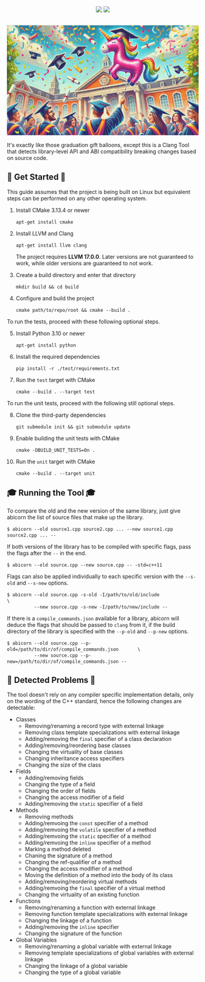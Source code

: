 <div align="center">
<img src="https://github.com/isuckatcs/abicorn-for-graduation/actions/workflows/pipeline.yml/badge.svg" />
<a href="https://codecov.io/github/isuckatcs/abicorn-for-graduation" target="_blank"><img src="https://codecov.io/github/isuckatcs/abicorn-for-graduation/graph/badge.svg?token=ZWYOPB837H" /></a>
<br>
<br>
</div>

![cover](img/definitely_not_ai_generated_cover.jpg)

It's exactly like those graduation gift balloons, except this is a Clang Tool that detects library-level API and ABI compatibility breaking changes based on source code.

## 🦄 Get Started 🦄

This guide assumes that the project is being built on Linux but equivalent steps can be performed on any other operating system.


1. Install CMake 3.13.4 or newer
    ```
    apt-get install cmake
    ```

2. Install LLVM and Clang
    ```
    apt-get install llvm clang
    ```
    The project requires **LLVM 17.0.0**. Later versions are not guaranteed to work, while older versions are guaranteed to not work.

3. Create a build directory and enter that directory
    ```
    mkdir build && cd build
    ```

4. Configure and build the project
   ```
   cmake path/to/repo/root && cmake --build .
   ```

To run the tests, proceed with these following optional steps.

5. Install Python 3.10 or newer
    ```
    apt-get install python
    ```

6. Install the required dependencies
    ```
    pip install -r ./test/requirements.txt
    ```

7. Run the `test` target with CMake
    ```
    cmake --build . --target test
    ```
To run the unit tests, proceed with the following still optional steps.

8. Clone the third-party dependencies
    ```
    git submodule init && git submodule update
    ```

9. Enable building the unit tests with CMake
    ```
    cmake -DBUILD_UNIT_TESTS=On .
    ```

10. Run the `unit` target with CMake
    ```
    cmake --build . --target unit
    ```

## 🎓 Running the Tool 🎓

To compare the old and the new version of the same library, just give abicorn the list of source files that make up the library.
```
$ abicorn --old source1.cpp source2.cpp ... --new source1.cpp source2.cpp ... --
```

If both versions of the library has to be compiled with specific flags, pass the flags after the `--` in the end.

```
$ abicorn --old source.cpp --new source.cpp -- -std=c++11
```

Flags can also be applied individually to each specific version with the `--s-old` and `--s-new` options. 

```
$ abicorn --old source.cpp -s-old -I/path/to/old/include                       \
          --new source.cpp -s-new -I/path/to/new/include --
```

If there is a `compile_commands.json` available for a library, abicorn will deduce the flags that should be passed to `clang` from it, if the build directory of the library is specified with the `--p-old` and `--p-new` options.

```
$ abicorn --old source.cpp --p-old=/path/to/dir/of/compile_commands.json       \
          --new source.cpp --p-new=/path/to/dir/of/compile_commands.json --
```

## 🎈 Detected Problems 🎈

The tool doesn't rely on any compiler specific implementation details, only on the wording of the C++ standard, hence the following changes are detectable:

- Classes
  - Removing/renaming a record type with external linkage
  - Removing class template specializations with external linkage
  - Adding/removing the `final` specifier of a class declaration
  - Adding/removing/reordering base classes
  - Changing the virtuality of base classes
  - Changing inheritance access specifiers
  - Changing the size of the class
- Fields
  - Adding/removing fields
  - Changing the type of a field
  - Changing the order of fields
  - Changing the access modifier of a field
  - Adding/removing the `static` specifier of a field
- Methods
  - Removing methods
  - Adding/remvoing the `const` specifier of a method
  - Adding/remvoing the `volatile` specifier of a method
  - Adding/remvoing the `static` specifier of a method
  - Adding/remvoing the `inline` specifier of a method
  - Marking a method deleted
  - Chaning the signature of a method
  - Changing the ref-qualifier of a method
  - Changing the access modifier of a method
  - Moving the definition of a method into the body of its class
  - Adding/removing/reordering virtual methods
  - Adding/remvoing the `final` specifier of a virtual method
  - Changing the virtuality of an existing function
- Functions
  - Removing/renaming a function with external linkage
  - Removing function template specializations with external linkage
  - Changing the linkage of a function
  - Adding/removing the `inline` specifier
  - Changing the signature of the function
- Global Variables
  - Removing/renaming a global variable with external linkage
  - Removing template specializations of global variables with external linkage
  - Changing the linkage of a global variable
  - Changing the type of a global variable
